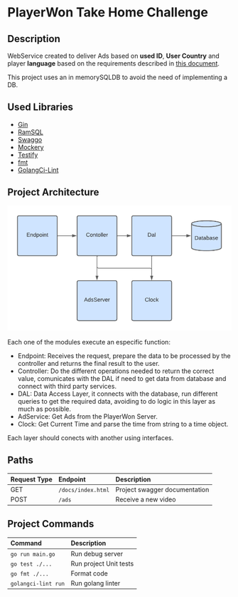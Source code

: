# PlayerWon Take Home Challenge

## Description
WebService created to deliver Ads based on **used ID**, **User Country** and player **language** based on the requirements described in [this document](https://gist.github.com/victorhurdugaci/c168d5e8e5befaac1dbf334470166220).

This project uses an in memorySQLDB to avoid the need of implementing a DB.

## Used Libraries
- [Gin](https://gin-gonic.com)
- [RamSQL](https://github.com/proullon/ramsql)
- [Swaggo](https://github.com/swaggo/swag)
- [Mockery](https://github.com/vektra/mockery)
- [Testify](https://github.com/stretchr/testify)
- [fmt](https://pkg.go.dev/fmt)
- [GolangCi-Lint](https://golangci-lint.run/)

## Project Architecture
![BlockDiagram](/BlockDiagram.png)

Each one of the modules execute an especific function:
* Endpoint: Receives the request, prepare the data to be processed by the controller and returns the final result to the user.
* Controller: Do the different operations needed to return the correct value, comunicates with the DAL if need to get data from database and connect with third party services.
* DAL: Data Access Layer, it connects with the database, run different queries to get the required data, avoiding to do logic in this layer as much as possible.
* AdService: Get Ads from the PlayerWon Server.
* Clock: Get Current Time and parse the time from string to a time object.

Each layer should conects with another using interfaces.

## Paths
| Request Type | Endpoint | Description |
|:-- |:-- |:-- |
| GET | `/docs/index.html` | Project swagger documentation |
| POST | `/ads` | Receive a new video |


## Project Commands
| Command               | Description           |
| :--                   |:--                    |
| `go run main.go`      | Run debug server      |
| `go test ./...`       | Run project Unit tests|
| `go fmt ./...`        | Format code           |
| `golangci-lint run`   | Run golang linter     |
